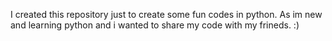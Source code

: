 I created this repository just to create some fun codes in python. As im new and learning python and i wanted to share my code with my frineds. :)
